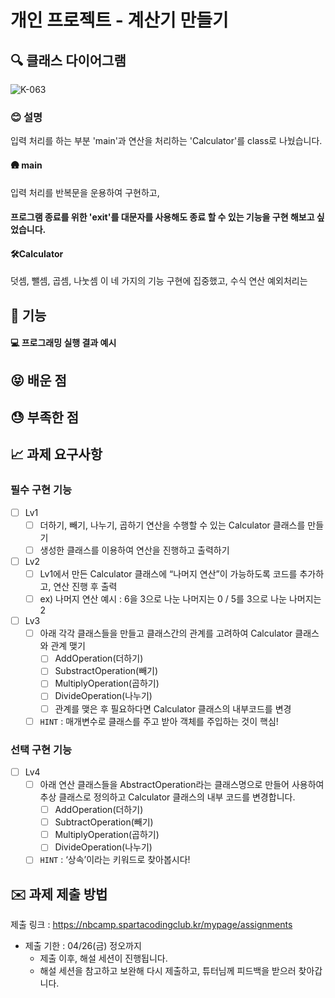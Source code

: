 # 개인 프로젝트 - 계산기 만들기

## 🔍 클래스 다이어그램
![K-063](https://github.com/DanDanjoo/sparta/assets/162088392/384c289b-b727-485f-90ea-9fc3bebe9275)

### 😊 설명
입력 처리를 하는 부분 'main'과 연산을 처리하는 'Calculator'를 class로 나눴습니다.


#### 🛖 main
입력 처리를 반복문을 운용하여 구현하고, 
#### 프로그램 종료를 위한 'exit'를 대문자를 사용해도 종료 할 수 있는 기능을 구현 해보고 싶었습니다.

#### 🛠️Calculator
덧셈, 뺄셈, 곱셈, 나눗셈 이 네 가지의 기능 구현에 집중했고,
수식 
연산 
예외처리는 
 






## 🚀 기능





#### 💻 프로그래밍 실행 결과 예시









## 😝 배운 점




## 😓 부족한 점






## 📈 과제 요구사항
### 필수 구현 기능

- [ ]  Lv1
    - [ ]  더하기, 빼기, 나누기, 곱하기 연산을 수행할 수 있는 Calculator 클래스를 만들기
    - [ ]  생성한 클래스를 이용하여 연산을 진행하고 출력하기

- [ ]  Lv2
    - [ ]  Lv1에서 만든 Calculator 클래스에 “나머지 연산”이 가능하도록 코드를 추가하고, 연산 진행 후 출력
    - [ ]  ex) 나머지 연산 예시 : 6을 3으로 나눈 나머지는 0 / 5를 3으로 나눈 나머지는 2

- [ ]  Lv3
    - [ ]  아래 각각 클래스들을 만들고 클래스간의 관계를 고려하여 Calculator 클래스와 관계 맺기
        - [ ]  AddOperation(더하기)
        - [ ]  SubstractOperation(빼기)
        - [ ]  MultiplyOperation(곱하기)
        - [ ]  DivideOperation(나누기)
        - [ ]  관계를 맺은 후 필요하다면 Calculator 클래스의 내부코드를 변경
    - [ ]  `HINT` : 매개변수로 클래스를 주고 받아 객체를 주입하는 것이 핵심!

### 선택 구현 기능

- [ ]  Lv4
    - [ ]  아래 연산 클래스들을 AbstractOperation라는 클래스명으로 만들어 사용하여 추상 클래스로 정의하고 Calculator 클래스의 내부 코드를 변경합니다.
        - [ ]  AddOperation(더하기)
        - [ ]  SubtractOperation(빼기)
        - [ ]  MultiplyOperation(곱하기)
        - [ ]  DivideOperation(나누기)
    - [ ]  `HINT` : ‘상속’이라는 키워드로 찾아봅시다!

## ✉️ 과제 제출 방법
제출 링크 : https://nbcamp.spartacodingclub.kr/mypage/assignments 
- 제출 기한 : 04/26(금) 정오까지
    - 제출 이후, 해설 세션이 진행됩니다.
    - 해설 세션을 참고하고 보완해 다시 제출하고, 튜터님께 피드백을 받으러 찾아갑니다.


